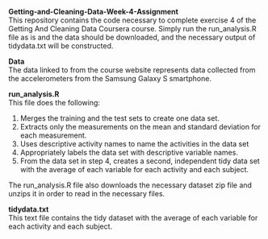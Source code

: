 **Getting-and-Cleaning-Data-Week-4-Assignment**  
This repository contains the code necessary to complete exercise 4 of the Getting And Cleaning Data Coursera course. Simply run the run_analysis.R file as is and the data should be downloaded, and the necessary output of tidydata.txt will be constructed.

**Data**  
The data linked to from the course website represents data collected from the accelerometers from the Samsung Galaxy S smartphone.

**run_analysis.R**  
This file does the following:

1. Merges the training and the test sets to create one data set.
2. Extracts only the measurements on the mean and standard deviation for each measurement.
3. Uses descriptive activity names to name the activities in the data set
4. Appropriately labels the data set with descriptive variable names.
5. From the data set in step 4, creates a second, independent tidy data set with the average of each variable for each activity and each subject.

The run_analysis.R file also downloads the necessary dataset zip file and unzips it in order to read in the necessary files.

**tidydata.txt**  
This text file contains the tidy dataset with the average of each variable for each activity and each subject.